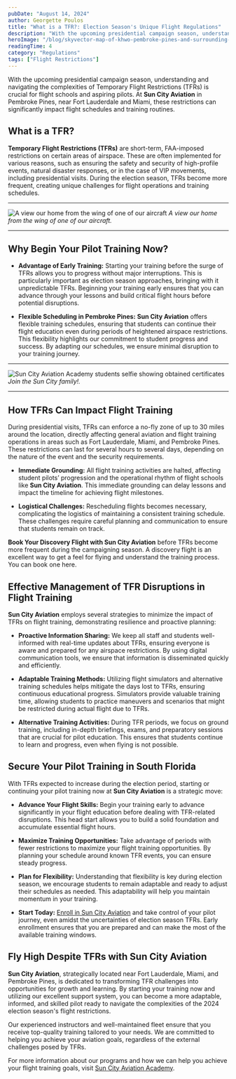 ```yaml
---
pubDate: "August 14, 2024"
author: Georgette Poulos
title: "What is a TFR?: Election Season's Unique Flight Regulations"
description: "With the upcoming presidential campaign season, understanding and navigating the complexities of Temporary Flight Restrictions (TFRs) is crucial for flight schools and aspiring pilots. At Sun City Aviation in Pembroke Pines, near Fort Lauderdale and Miami, these restrictions can significantly impact flight schedules and training routines."
heroImage: "/blog/skyvector-map-of-khwo-pembroke-pines-and-surrounding-miami-airports.webp"
readingTime: 4
category: "Regulations"
tags: ["Flight Restrictions"]
---
```


With the upcoming presidential campaign season, understanding and navigating the complexities of Temporary Flight Restrictions (TFRs) is crucial for flight schools and aspiring pilots. At **Sun City Aviation** in Pembroke Pines, near Fort Lauderdale and Miami, these restrictions can significantly impact flight schedules and training routines.

## What is a TFR?

**Temporary Flight Restrictions (TFRs)** are short-term, FAA-imposed restrictions on certain areas of airspace. These are often implemented for various reasons, such as ensuring the safety and security of high-profile events, natural disaster responses, or in the case of VIP movements, including presidential visits. During the election season, TFRs become more frequent, creating unique challenges for flight operations and training schedules.

---

![A view our home from the wing of one of our aircraft](/blog/south-florida-coast-from-the-right-seat.webp)
_A view our home from the wing of one of our aircraft._

---

## Why Begin Your Pilot Training Now?

- **Advantage of Early Training:** Starting your training before the surge of TFRs allows you to progress without major interruptions. This is particularly important as election season approaches, bringing with it unpredictable TFRs. Beginning your training early ensures that you can advance through your lessons and build critical flight hours before potential disruptions.

- **Flexible Scheduling in Pembroke Pines:** **Sun City Aviation** offers flexible training schedules, ensuring that students can continue their flight education even during periods of heightened airspace restrictions. This flexibility highlights our commitment to student progress and success. By adapting our schedules, we ensure minimal disruption to your training journey.

---

![Sun City Aviation Academy students selfie showing obtained certificates](/blog/sun-city-aviation-academy-checkride-selfie-at-khwo.webp)
_Join the Sun City family!._

---

## How TFRs Can Impact Flight Training

During presidential visits, TFRs can enforce a no-fly zone of up to 30 miles around the location, directly affecting general aviation and flight training operations in areas such as Fort Lauderdale, Miami, and Pembroke Pines. These restrictions can last for several hours to several days, depending on the nature of the event and the security requirements.

- **Immediate Grounding:** All flight training activities are halted, affecting student pilots’ progression and the operational rhythm of flight schools like **Sun City Aviation**. This immediate grounding can delay lessons and impact the timeline for achieving flight milestones.

- **Logistical Challenges:** Rescheduling flights becomes necessary, complicating the logistics of maintaining a consistent training schedule. These challenges require careful planning and communication to ensure that students remain on track.

**Book Your Discovery Flight with Sun City Aviation** before TFRs become more frequent during the campaigning season. A discovery flight is an excellent way to get a feel for flying and understand the training process. You can book one here.

## Effective Management of TFR Disruptions in Flight Training

**Sun City Aviation** employs several strategies to minimize the impact of TFRs on flight training, demonstrating resilience and proactive planning:

- **Proactive Information Sharing:** We keep all staff and students well-informed with real-time updates about TFRs, ensuring everyone is aware and prepared for any airspace restrictions. By using digital communication tools, we ensure that information is disseminated quickly and efficiently.

- **Adaptable Training Methods:** Utilizing flight simulators and alternative training schedules helps mitigate the days lost to TFRs, ensuring continuous educational progress. Simulators provide valuable training time, allowing students to practice maneuvers and scenarios that might be restricted during actual flight due to TFRs.

- **Alternative Training Activities:** During TFR periods, we focus on ground training, including in-depth briefings, exams, and preparatory sessions that are crucial for pilot education. This ensures that students continue to learn and progress, even when flying is not possible.

## Secure Your Pilot Training in South Florida

With TFRs expected to increase during the election period, starting or continuing your pilot training now at **Sun City Aviation** is a strategic move:

- **Advance Your Flight Skills:** Begin your training early to advance significantly in your flight education before dealing with TFR-related disruptions. This head start allows you to build a solid foundation and accumulate essential flight hours.

- **Maximize Training Opportunities:** Take advantage of periods with fewer restrictions to maximize your flight training opportunities. By planning your schedule around known TFR events, you can ensure steady progress.

- **Plan for Flexibility:** Understanding that flexibility is key during election season, we encourage students to remain adaptable and ready to adjust their schedules as needed. This adaptability will help you maintain momentum in your training.

- **Start Today:** [Enroll in Sun City Aviation](/enroll-now) and take control of your pilot journey, even amidst the uncertainties of election season TFRs. Early enrollment ensures that you are prepared and can make the most of the available training windows.

## Fly High Despite TFRs with Sun City Aviation

**Sun City Aviation**, strategically located near Fort Lauderdale, Miami, and Pembroke Pines, is dedicated to transforming TFR challenges into opportunities for growth and learning. By starting your training now and utilizing our excellent support system, you can become a more adaptable, informed, and skilled pilot ready to navigate the complexities of the 2024 election season's flight restrictions.

Our experienced instructors and well-maintained fleet ensure that you receive top-quality training tailored to your needs. We are committed to helping you achieve your aviation goals, regardless of the external challenges posed by TFRs.

For more information about our programs and how we can help you achieve your flight training goals, visit [Sun City Aviation Academy](/).
